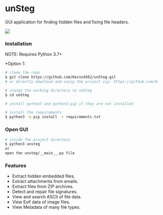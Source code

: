 # unSteg
GUI application for finding hidden files and fixing file headers.


<img src="https://i.imgur.com/ItkqyjB.png">

### Installation

NOTE: Requires Python 3.7+

*Option 1:
```bash
# clone the repo
$ git clone https://github.com/Kevin4562/unSteg.git
# or directly download and unzip the project zip: https://github.com/Kevin4562/unSteg/archive/master.zip

# change the working directory to unSteg
$ cd unSteg

# install python3 and python3-pip if they are not installed

# install the requirements
$ python3 -m pip install -r requirements.txt
```

### Open GUI
```bash
# inside the project directory
$ python3 unsteg
or 
open the unsteg/__main__.py file
```


### Features
* Extract hidden embedded files.
* Extract attachments from emails.
* Extract files from ZIP archives.
* Detect and repair file signatures.
* View and search ASCII of file data.
* View Exif data of image files.
* View Metadata of many file types.




